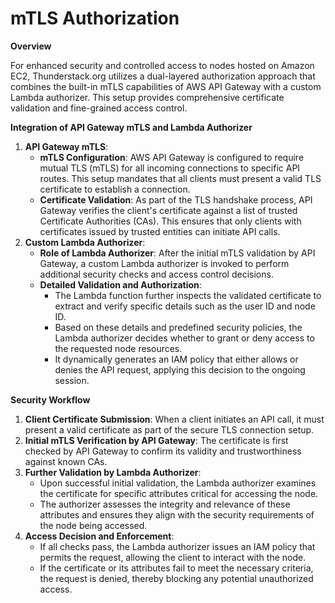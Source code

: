 # mTLS Authorization

**Overview**

For enhanced security and controlled access to nodes hosted on Amazon EC2, Thunderstack.org utilizes a dual-layered authorization approach that combines the built-in mTLS capabilities of AWS API Gateway with a custom Lambda authorizer. This setup provides comprehensive certificate validation and fine-grained access control.

**Integration of API Gateway mTLS and Lambda Authorizer**

1. **API Gateway mTLS**:
   * **mTLS Configuration**: AWS API Gateway is configured to require mutual TLS (mTLS) for all incoming connections to specific API routes. This setup mandates that all clients must present a valid TLS certificate to establish a connection.
   * **Certificate Validation**: As part of the TLS handshake process, API Gateway verifies the client's certificate against a list of trusted Certificate Authorities (CAs). This ensures that only clients with certificates issued by trusted entities can initiate API calls.
2. **Custom Lambda Authorizer**:
   * **Role of Lambda Authorizer**: After the initial mTLS validation by API Gateway, a custom Lambda authorizer is invoked to perform additional security checks and access control decisions.
   * **Detailed Validation and Authorization**:
     * The Lambda function further inspects the validated certificate to extract and verify specific details such as the user ID and node ID.
     * Based on these details and predefined security policies, the Lambda authorizer decides whether to grant or deny access to the requested node resources.
     * It dynamically generates an IAM policy that either allows or denies the API request, applying this decision to the ongoing session.

**Security Workflow**

1. **Client Certificate Submission**: When a client initiates an API call, it must present a valid certificate as part of the secure TLS connection setup.
2. **Initial mTLS Verification by API Gateway**: The certificate is first checked by API Gateway to confirm its validity and trustworthiness against known CAs.
3. **Further Validation by Lambda Authorizer**:
   * Upon successful initial validation, the Lambda authorizer examines the certificate for specific attributes critical for accessing the node.
   * The authorizer assesses the integrity and relevance of these attributes and ensures they align with the security requirements of the node being accessed.
4. **Access Decision and Enforcement**:
   * If all checks pass, the Lambda authorizer issues an IAM policy that permits the request, allowing the client to interact with the node.
   * If the certificate or its attributes fail to meet the necessary criteria, the request is denied, thereby blocking any potential unauthorized access.
